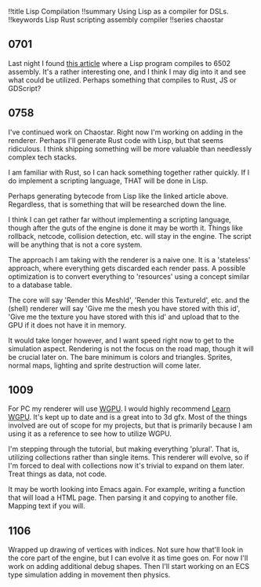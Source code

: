 !!title Lisp Compilation
!!summary Using Lisp as a compiler for DSLs.
!!keywords Lisp Rust scripting assembly compiler
!!series chaostar

## 0701

Last night I found [this article](https://redlinernotes.com/docs/cl-6502.pdf) where a Lisp program compiles to 6502 assembly. It's a rather interesting one, and I think I may dig into it and see what could be utilized. Perhaps something that compiles to Rust, JS or GDScript?


## 0758

I've continued work on Chaostar. Right now I'm working on adding in the renderer. Perhaps I'll generate Rust code with Lisp, but that seems ridiculous. I think shipping something will be more valuable than needlessly complex tech stacks. 

I am familiar with Rust, so I can hack something together rather quickly. If I do implement a scripting language, THAT will be done in Lisp. 

Perhaps generating bytecode from Lisp like the linked article above. Regardless, that is something that will be researched down the line. 

I think I can get rather far without implementing a scripting language, though after the guts of the engine is done it may be worth it. Things like rollback, netcode, collision detection, etc. will stay in the engine. The script will be anything that is not a core system.

The approach I am taking with the renderer is a naive one. It is a 'stateless' approach, where everything gets discarded each render pass. A possible optimization is to convert everything to 'resources' using a concept similar to a database table. 

The core will say 'Render this MeshId', 'Render this TextureId', etc. and the (shell) renderer will say 'Give me the mesh you have stored with this id', 'Give me the texture you have stored with this id' and upload that to the GPU if it does not have it in memory. 

It would take longer however, and I want speed right now to get to the simulation aspect. Rendering is not the focus on the road map, though it will be crucial later on. The bare minimum is colors and triangles. Sprites, normal maps, lighting and sprite destruction will come later.


## 1009

For PC my renderer will use [WGPU](https://github.com/gfx-rs/wgpu). I would highly recommend [Learn WGPU](https://sotrh.github.io/learn-wgpu). It's kept up to date and is a great into to 3d gfx. Most of the things involved are out of scope for my projects, but that is primarily because I am using it as a reference to see how to utilize WGPU. 

I'm stepping through the tutorial, but making everything 'plural'. That is, utilizing collections rather than single items. This renderer will evolve, so if I'm forced to deal with collections now it's trivial to expand on them later. Treat things as data, not code. 


It may be worth looking into Emacs again. For example, writing a function that will load a HTML page. Then parsing it and copying to another file. Mapping text if you will.

## 1106

Wrapped up drawing of vertices with indices. Not sure how that'll look in the core part of the engine, but I can evolve it as time goes on. For now I'll work on adding additional debug shapes. Then I'll start working on an ECS type simulation adding in movement then physics.
